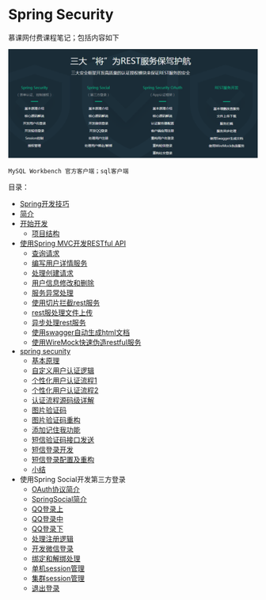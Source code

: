 # Spring Security
慕课网付费课程笔记；包括内容如下

![](/assets/image/imooc/spring_secunity/snipaste_20180801_143958.png)

```
MySQL Workbench 官方客户端；sql客户端
```

目录：
* [Spring开发技巧](/chapter/imooc/spring_security/spring_sound_code_skill.md)
* [简介](/chapter/imooc/spring_security/index.md)
* [开始开发]()
  - [项目结构](/chapter/imooc/spring_security/start/项目结构.md)
* [使用Spring MVC开发RESTful API]()
  - [查询请求](/chapter/imooc/spring_security/mvc_restfull_api/查询请求.md)
  - [编写用户详情服务](/chapter/imooc/spring_security/mvc_restfull_api/编写用户详情服务.md)
  - [处理创建请求](/chapter/imooc/spring_security/mvc_restfull_api/处理创建请求.md)
  - [用户信息修改和删除](/chapter/imooc/spring_security/mvc_restfull_api/用户信息修改和删除.md)
  - [服务异常处理](/chapter/imooc/spring_security/mvc_restfull_api/服务异常处理.md)
  - [使用切片拦截rest服务](/chapter/imooc/spring_security/mvc_restfull_api/使用切片拦截rest服务.md)
  - [rest服处理文件上传](/chapter/imooc/spring_security/mvc_restfull_api/file_upload.md)
  - [异步处理rest服务](/chapter/imooc/spring_security/mvc_restfull_api/异步处理rest服务.md)
  - [使用swagger自动生成html文档](/chapter/imooc/spring_security/mvc_restfull_api/使用swagger自动生成html文档.md)
  - [使用WireMock快速伪造restful服务](/chapter/imooc/spring_security/mvc_restfull_api/使用WireMock快速伪造restful服务.md)
* [spring secunity](/chapter/imooc/spring_security/security/index.md)
  - [基本原理](/chapter/imooc/spring_security/security/基本原理.md)
  - [自定义用户认证逻辑](/chapter/imooc/spring_security/security/自定义用户认证逻辑.md)
  - [个性化用户认证流程1](/chapter/imooc/spring_security/security/个性化用户认证流程1.md)
  - [个性化用户认证流程2](/chapter/imooc/spring_security/security/个性化用户认证流程2.md)
  - [认证流程源码级详解](/chapter/imooc/spring_security/security/认证流程源码级详解.md)
  - [图片验证码](/chapter/imooc/spring_security/security/图片验证码.md)
  - [图片验证码重构](/chapter/imooc/spring_security/security/图片验证码重构.md)
  - [添加记住我功能](/chapter/imooc/spring_security/security/添加记住我功能.md)
  - [短信验证码接口发送](/chapter/imooc/spring_security/security/短信验证码接口发送.md)
  - [短信登录开发](/chapter/imooc/spring_security/security/短信登录开发.md)
  - [短信登录配置及重构](/chapter/imooc/spring_security/security/短信登录配置及重构.md)
  - [小结](/chapter/imooc/spring_security/security/小结.md)
* 使用Spring Social开发第三方登录
  - [OAuth协议简介](/chapter/imooc/spring_security/social/index.md)
  - [SpringSocial简介](/chapter/imooc/spring_security/social/scocial_index.md)
  - [QQ登录上](/chapter/imooc/spring_security/social/qq_login_1.md)
  - [QQ登录中](/chapter/imooc/spring_security/social/qq_login_2.md)
  - [QQ登录下](/chapter/imooc/spring_security/social/qq_login_3.md)
  - [处理注册逻辑](/chapter/imooc/spring_security/social/处理注册逻辑.md)
  - [开发微信登录](/chapter/imooc/spring_security/social/wechat_login_dev.md)
  - [绑定和解绑处理](/chapter/imooc/spring_security/social/绑定和解绑处理.md)
  - [单机session管理](/chapter/imooc/spring_security/social/单机session管理.md)
  - [集群session管理](/chapter/imooc/spring_security/social/集群session管理.md)
  - [退出登录](/chapter/imooc/spring_security/social/退出登录.md)
